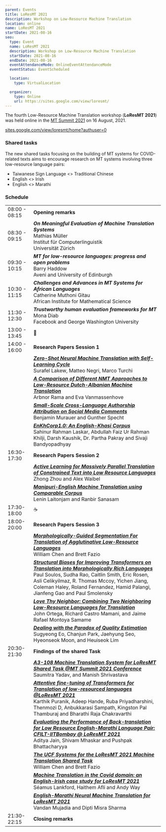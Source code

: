 ```yaml
---
parent: Events
title: LoResMT 2021
description: Workshop on Low-Resource Machine Translation
location: online
name: LoResMT 2021
startDate: 2021-08-16
seo:
  type: Event
  name: LoResMT 2021
  description: Workshop on Low-Resource Machine Translation
  startDate: 2021-08-16
  endDate: 2021-08-16
  eventAttendanceMode: OnlineEventAttendanceMode
  eventStatus: EventScheduled

  location:
    type: VirtualLocation

  organizer:
    type: Online
    url: https://sites.google.com/view/loresmt/
---
```


The fourth Low-Resource Machine Translation workshop (**LoResMT 2021**) was held online in the [MT Summit 2021](mtsummit2021.md) on 16 August, 2021.

[sites.google.com/view/loresmt/home?authuser=0](https://sites.google.com/view/loresmt/home?authuser=0)

### Shared tasks

The new shared tasks focusing on the building of MT systems for COVID-related texts aims to encourage research on MT systems involving three low-resource language pairs:

- Taiwanese Sign Language <> Traditional Chinese
- English <> Irish
- English <> Marathi

### Schedule

|    |    |
| -- | -- |
| 08:00 - 08:15 | **Opening remarks** |
| 08:30 - 09:15 | ***On Meaningful Evaluation of Machine Translation Systems*** <br>Mathias Müller <br>Institut für Computerlinguistik <br>Universität Zürich |
| 09:30 - 10:15 | ***MT for low-resource languages: progress and open problems*** <br>Barry Haddow <br>Aveni and University of Edinburgh |
| 10:30 - 11:15 | ***Challenges and Advances in MT Systems for African Languages*** <br>Catherine Muthoni Gitau <br>African Institute for Mathematical Science |
| 11:30 - 12:30 | ***Trustworthy human evaluation frameworks for MT*** <br>Mona Diab <br>Facebook and George Washington University |
| 13:00 - 13:45 | 🍴 |
| 14:00 - 16:00 | **Research Papers Session 1** |
|    | [***Zero-Shot Neural Machine Translation with Self-Learning Cycle***](https://aclanthology.org/2021.mtsummit-loresmt.10.pdf) <br>Surafel Lakew, Matteo Negri, Marco Turchi |
|    | [***A Comparison of Different NMT Approaches to Low-Resource Dutch-Albanian Machine Translation***](https://aclanthology.org/2021.mtsummit-loresmt.7.pdf) <br>Arbnor Rama and Eva Vanmassenhove |
|    | [***Small-Scale Cross-Language Authorship Attribution on Social Media Comments***](https://aclanthology.org/2021.mtsummit-loresmt.2.pdf) <br>Benjamin Murauer and Gunther Specht |
|    | [***EnKhCorp1.0: An English-Khasi Corpus***](https://aclanthology.org/2021.mtsummit-loresmt.9.pdf) <br>Sahinur Rahman Laskar, Abdullah Faiz Ur Rahman Khilji, Darsh Kaushik, Dr. Partha Pakray and Sivaji Bandyopadhyay |
| 16:30-17:30 | **Research Papers Session 2** |
|    | [***Active Learning for Massively Parallel Translation of Constrained Text into Low Resource Languages***](https://arxiv.org/pdf/2108.07127.pdf) <br>Zhong Zhou and Alex Waibel |
|    | [***Manipuri-English Machine Translation using Comparable Corpus***](https://aclanthology.org/2021.mtsummit-loresmt.8.pdf) <br>Lenin Laitonjam and Ranbir Sanasam |
| 17:30-18:00 | ☕️ |
| 18:00-20:00 | **Research Papers Session 3** |
|    | [***Morphologically-Guided Segmentation For Translation of Agglutinative Low-Resource Languages***](https://aclanthology.org/2021.mtsummit-loresmt.3.pdf) <br>William Chen and Brett Fazio |
|    | [***Structural Biases for Improving Transformers on Translation into Morphologically Rich Languages***](https://aclanthology.org/2021.mtsummit-loresmt.6.pdf) <br>Paul Soulos, Sudha Rao, Caitlin Smith, Eric Rosen, Asli Celikyilmaz, R. Thomas Mccoy, Yichen Jiang, Coleman Haley, Roland Fernandez, Hamid Palangi, Jianfeng Gao and Paul Smolensky |
|    | [***Love Thy Neighbor: Combining Two Neighboring Low-Resource Languages for Translation***](https://aclanthology.org/2021.mtsummit-loresmt.5.pdf) <br>John Ortega, Richard Castro Mamani, and Jaime Rafael Montoya Samame |
|    | [***Dealing with the Paradox of Quality Estimation***](https://aclanthology.org/2021.mtsummit-loresmt.1.pdf) <br>Sugyeong Eo, Chanjun Park, Jaehyung Seo, Hyeonseok Moon, and Heuiseok Lim |
| 20:30-21:30 | **Findings of the shared Task** |
|    | [***A3-108 Machine Translation System for LoResMT Shared Task @MT Summit 2021 Conference***](https://aclanthology.org/2021.mtsummit-loresmt.12.pdf) <br>Saumitra Yadav, and Manish Shrivastava |
|    | [***Attentive fine-tuning of Transformers for Translation of low-resourced languages @LoResMT 2021***](https://aclanthology.org/2021.mtsummit-loresmt.14.pdf) <br>Karthik Puranik, Adeep Hande, Ruba Priyadharshini, Thenmozi D, Anbukkarasi Sampath, Kingston Pal Thamburaj and Bharathi Raja Chakravarthi |
|    | [***Evaluating the Performance of Back-translation for Low Resource English-Marathi Language Pair: CFILT-IITBombay @ LoResMT 2021***](https://aclanthology.org/2021.mtsummit-loresmt.17.pdf) <br>Aditya Jain, Shivam Mhaskar and Pushpak Bhattacharyya |
|    | [***The UCF Systems for the LoResMT 2021 Machine Translation Shared Task***](https://aclanthology.org/2021.mtsummit-loresmt.13.pdf) <br>William Chen and Brett Fazio |
|    | [***Machine Translation in the Covid domain: an English-Irish case study for LoResMT 2021***](https://aclanthology.org/2021.mtsummit-loresmt.15.pdf) <br>Séamus Lankford, Haithem Afli and Andy Way |
|    | [***English-Marathi Neural Machine Translation for LoResMT 2021***](https://aclanthology.org/2021.mtsummit-loresmt.16.pdf) <br>Vandan Mujadia and Dipti Misra Sharma |
| 21:30-22:15 | **Closing remarks** |

